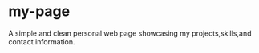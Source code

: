 # my-page
A simple and clean personal web page showcasing my projects,skills,and contact information.

